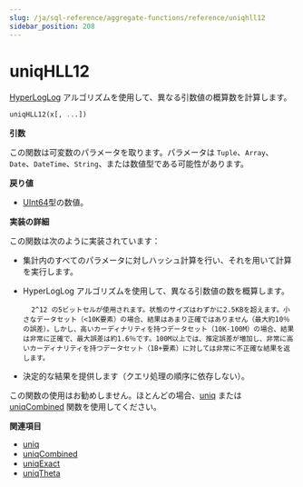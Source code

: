 ```yaml
---
slug: /ja/sql-reference/aggregate-functions/reference/uniqhll12
sidebar_position: 208
---
```


# uniqHLL12

[HyperLogLog](https://en.wikipedia.org/wiki/HyperLogLog) アルゴリズムを使用して、異なる引数値の概算数を計算します。

``` sql
uniqHLL12(x[, ...])
```

**引数**

この関数は可変数のパラメータを取ります。パラメータは `Tuple`、`Array`、`Date`、`DateTime`、`String`、または数値型である可能性があります。

**戻り値**

- [UInt64](../../../sql-reference/data-types/int-uint.md)型の数値。

**実装の詳細**

この関数は次のように実装されています：

- 集計内のすべてのパラメータに対しハッシュ計算を行い、それを用いて計算を実行します。

- HyperLogLog アルゴリズムを使用して、異なる引数値の数を概算します。

        2^12 の5ビットセルが使用されます。状態のサイズはわずかに2.5KBを超えます。小さなデータセット（<10K要素）の場合、結果はあまり正確ではありません（最大約10％の誤差）。しかし、高いカーディナリティを持つデータセット（10K-100M）の場合、結果は非常に正確で、最大誤差は約1.6％です。100M以上では、推定誤差が増加し、非常に高いカーディナリティを持つデータセット（1B+要素）に対しては非常に不正確な結果を返します。

- 決定的な結果を提供します（クエリ処理の順序に依存しない）。

この関数の使用はお勧めしません。ほとんどの場合、[uniq](../../../sql-reference/aggregate-functions/reference/uniq.md#agg_function-uniq) または [uniqCombined](../../../sql-reference/aggregate-functions/reference/uniqcombined.md#agg_function-uniqcombined) 関数を使用してください。

**関連項目**

- [uniq](../../../sql-reference/aggregate-functions/reference/uniq.md#agg_function-uniq)
- [uniqCombined](../../../sql-reference/aggregate-functions/reference/uniqcombined.md#agg_function-uniqcombined)
- [uniqExact](../../../sql-reference/aggregate-functions/reference/uniqexact.md#agg_function-uniqexact)
- [uniqTheta](../../../sql-reference/aggregate-functions/reference/uniqthetasketch.md#agg_function-uniqthetasketch)
